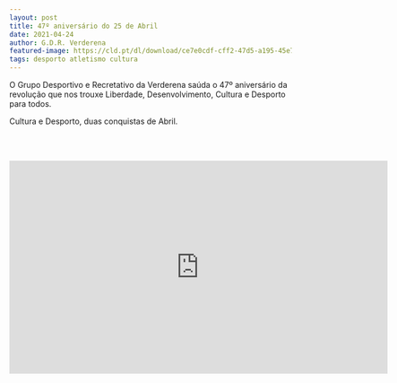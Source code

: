```yaml
---
layout: post
title: 47º aniversário do 25 de Abril
date: 2021-04-24
author: G.D.R. Verderena
featured-image: https://cld.pt/dl/download/ce7e0cdf-cff2-47d5-a195-45e79f444814/v_2021.mp4?download=true
tags: desporto atletismo cultura
---
```

O Grupo Desportivo e Recretativo da Verderena saúda o 47º aniversário da revolução que nos trouxe Liberdade, Desenvolvimento, Cultura e Desporto
para todos.

Cultura e Desporto, duas conquistas de Abril.

<br><br>
<div align="center" > 
<iframe width="675" height="380" src="https://cld.pt/dl/download/ce7e0cdf-cff2-47d5-a195-45e79f444814/v_2021.mp4?download=true" frameborder="0" allow="accelerometer; autoplay; clipboard-write; encrypted-media; gyroscope; picture-in-picture" allowfullscreen></iframe>
</div>
<br><br>
